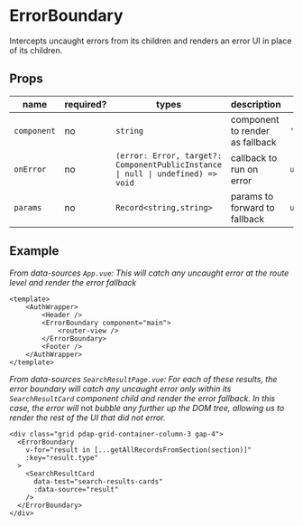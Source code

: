 # ErrorBoundary
Intercepts uncaught errors from its children and renders an error UI in place of its children.

## Props
| name        | required? | types                                                                           | description                     | default     |
| ----------- | --------- | ------------------------------------------------------------------------------- | ------------------------------- | ----------- |
| `component` | no        | `string`                                                                        | component to render as fallback | `'div'`     |
| `onError`   | no        | `(error: Error, target?: ComponentPublicInstance \| null \| undefined) => void` | callback to run on error        | `undefined` |
| `params`    | no        | `Record<string,string>`                                                         | params to forward to fallback   | `undefined` |

## Example
_From data-sources `App.vue`: This will catch any uncaught error at the route level and render the error fallback_

```
<template>
	<AuthWrapper>
		<Header />
		<ErrorBoundary component="main">
			<router-view />
		</ErrorBoundary>
		<Footer />
	</AuthWrapper>
</template>
```

_From data-sources `SearchResultPage.vue`: For each of these results, the error boundary will catch any uncaught error only within its `SearchResultCard` component child and render the error fallback. In this case, the error will_ not _bubble any further up the DOM tree, allowing us to render the rest of the UI that did not error._

```
<div class="grid pdap-grid-container-column-3 gap-4">
  <ErrorBoundary
    v-for="result in [...getAllRecordsFromSection(section)]"
    :key="result.type"
  >
    <SearchResultCard
      data-test="search-results-cards"
      :data-source="result"
    />
  </ErrorBoundary>
</div>
```